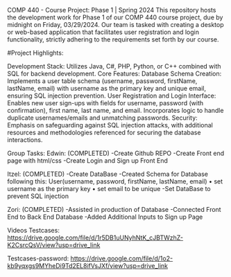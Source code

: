 COMP 440 - Course Project: Phase 1 | Spring 2024
This repository hosts the development work for Phase 1 of our COMP 440 course project, due by midnight on Friday, 03/29/2024. Our team is tasked with creating a desktop or web-based application that facilitates user registration and login functionality, strictly adhering to the requirements set forth by our course.






#Project Highlights:

Development Stack: Utilizes Java, C#, PHP, Python, or C++ combined with SQL for backend development.
Core Features:
Database Schema Creation: Implements a user table schema (username, password, firstName, lastName, email) with username as the primary key and unique email, ensuring SQL injection prevention.
User Registration and Login Interface: Enables new user sign-ups with fields for username, password (with confirmation), first name, last name, and email. Incorporates logic to handle duplicate usernames/emails and unmatching passwords.
Security: Emphasis on safeguarding against SQL injection attacks, with additional resources and methodologies referenced for securing the database interactions.

Group Tasks:
Edwin: (COMPLETED)
-Create Github REPO
-Create Front end page with html/css
-Create Login and Sign up Front End

Itzel: (COMPLETED) 
-Create DataBase
-Created Schema for Database following this:
  User(username, password, firstName, lastName, email)
      •    set username as the primary key
      •    set email to be unique
-Set DataBase to prevent SQL injection

Zori: (COMPLETED)
-Assisted in production of Database
-Connected Front End to Back End Database
-Added Additional Inputs to Sign up Page 

Videos
Testcases: 
https://drive.google.com/file/d/1r5DB1uUNyhNtK_cJBTWzhZ-K2CsrcQsV/view?usp=drive_link

Testcases-password:
https://drive.google.com/file/d/1o2-kb9yqxgs9MYheDi9Td2EL8ifVsJXf/view?usp=drive_link
